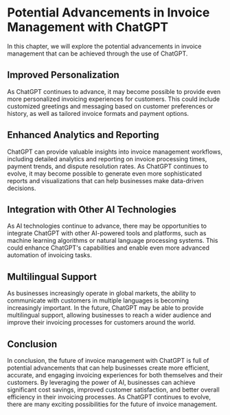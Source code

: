 Potential Advancements in Invoice Management with ChatGPT
===============================================================================================================

In this chapter, we will explore the potential advancements in invoice management that can be achieved through the use of ChatGPT.

Improved Personalization
------------------------

As ChatGPT continues to advance, it may become possible to provide even more personalized invoicing experiences for customers. This could include customized greetings and messaging based on customer preferences or history, as well as tailored invoice formats and payment options.

Enhanced Analytics and Reporting
--------------------------------

ChatGPT can provide valuable insights into invoice management workflows, including detailed analytics and reporting on invoice processing times, payment trends, and dispute resolution rates. As ChatGPT continues to evolve, it may become possible to generate even more sophisticated reports and visualizations that can help businesses make data-driven decisions.

Integration with Other AI Technologies
--------------------------------------

As AI technologies continue to advance, there may be opportunities to integrate ChatGPT with other AI-powered tools and platforms, such as machine learning algorithms or natural language processing systems. This could enhance ChatGPT's capabilities and enable even more advanced automation of invoicing tasks.

Multilingual Support
--------------------

As businesses increasingly operate in global markets, the ability to communicate with customers in multiple languages is becoming increasingly important. In the future, ChatGPT may be able to provide multilingual support, allowing businesses to reach a wider audience and improve their invoicing processes for customers around the world.

Conclusion
----------

In conclusion, the future of invoice management with ChatGPT is full of potential advancements that can help businesses create more efficient, accurate, and engaging invoicing experiences for both themselves and their customers. By leveraging the power of AI, businesses can achieve significant cost savings, improved customer satisfaction, and better overall efficiency in their invoicing processes. As ChatGPT continues to evolve, there are many exciting possibilities for the future of invoice management.
